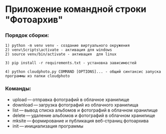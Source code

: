 # Приложение командной строки "Фотоархив"
### Порядок сборки:
```
1) python -m venv venv - создание виртуального окружения
2) venv\Scripts\activate - активация для windows
2) source venv/bin/activate - активация  для linux
```
```
3) pip install -r requirements.txt - установка зависимостей
```
```
4) python cloudphoto.py COMMAND [OPTIONS]... - общий синтаксис запуска программы из папки cloudphoto
```
### Команды:

* upload — отправка фотографий в облачное хранилище
* download — загрузка фотографий из облачного хранилища
* list — вывод списка альбомов и фотографий в облачном хранилище
* delete — удаление альбомов и фотографий в облачном хранилище
* mksite — формирование и публикация веб-страниц фотоархива
* init — инициализация программы


